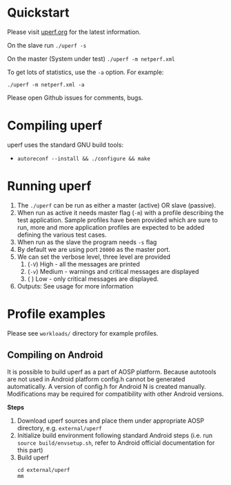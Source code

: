 # Quickstart

Please visit [uperf.org](http://www.uperf.org) for the latest information.

On the slave run `./uperf -s`

On the master (System under test) `./uperf -m netperf.xml`

To get lots of statistics, use the `-a` option. For example:

    ./uperf -m netperf.xml -a

Please open Github issues for comments, bugs.


# Compiling uperf

uperf uses the standard GNU build tools:

 * `autoreconf --install && ./configure && make`

# Running uperf

1. The `./uperf` can be run as either a master (active) OR slave (passive).
2. When run as active it needs master flag (`-m`) with a profile describing
   the test application. Sample profiles have been provided which are
   sure to run, more and more application profiles are expected to be
   added defining the various test cases.
3. When run as the slave the program needs `-s` flag
4. By default we are using port `20000` as the master port.
5. We can set the verbose level, three level are provided
	1. (`-V`) High - all the messages are printed
	2. (`-v`) Medium - warnings and critical messages are displayed
	3. ( )  Low - only critical messages are displayed.
6. Outputs: See usage for more information


# Profile examples

Please see `workloads/` directory for example profiles.

## Compiling on Android

It is possible to build uperf as a part of AOSP platform. Because autotools
are not used in Android platform config.h cannot be generated automatically.
A version of config.h for Android N is created manually. Modifications may
be required for compatibility with other Android versions.

**Steps**

1. Download uperf sources and place them under appropriate AOSP directory,
   e.g. `external/uperf`
2. Initialize build environment following standard Android steps
   (i.e. run `source build/envsetup.sh`, refer to Android official documentation
   for this part)
3. Build uperf
   ```
   cd external/uperf
   mm
   ```
